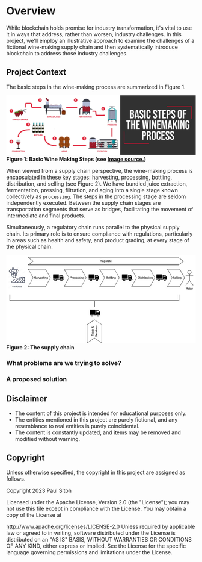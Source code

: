 # Overview

While blockchain holds promise for industry transformation, it's vital to use it in ways that address, rather than worsen, industry challenges. In this project, we'll employ an illustrative approach to examine the challenges of a fictional wine-making supply chain and then systematically introduce blockchain to address those industry challenges.

## Project Context

The basic steps in the wine-making process are summarized in Figure 1.

![wine making](./assets/img/winemaking.webp)</br>
**Figure 1: Basic Wine Making Steps (see [Image source.](https://finding.wine/blogs/blog-posts/basic-steps-of-the-winemaking-process))**

When viewed from a supply chain perspective, the wine-making process is encapsulated in these key stages: harvesting, processing, bottling, distribution, and selling (see Figure 2). We have bundled juice extraction, fermentation, pressing, filtration, and aging into a single stage known collectively as `processing`. The steps in the processing stage are seldom independently executed. Between the supply chain stages are transportation segments that serve as bridges, facilitating the movement of intermediate and final products.

Simultaneously, a regulatory chain runs parallel to the physical supply chain. Its primary role is to ensure compliance with regulations, particularly in areas such as health and safety, and product grading, at every stage of the physical chain.

![Supply chain](./assets/img/supplychain.jpg)</br>
**Figure 2: The supply chain**

### What problems are we trying to solve?


### A proposed solution


## Disclaimer

* The content of this project is intended for educational purposes only.
* The entities mentioned in this project are purely fictional, and any resemblance to real entities is purely coincidental.
* The content is constantly updated, and items may be removed and modified without warning.

## Copyright

Unless otherwise specified, the copyright in this project are assigned as follows.

Copyright 2023 Paul Sitoh

Licensed under the Apache License, Version 2.0 (the "License"); you may not use this file except in compliance with the License. You may obtain a copy of the License at

http://www.apache.org/licenses/LICENSE-2.0
Unless required by applicable law or agreed to in writing, software distributed under the License is distributed on an "AS IS" BASIS, WITHOUT WARRANTIES OR CONDITIONS OF ANY KIND, either express or implied. See the License for the specific language governing permissions and limitations under the License.